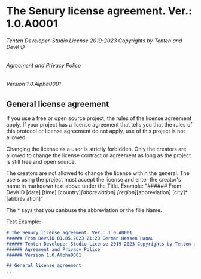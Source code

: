# The Senury license agreement. Ver.: 1.0.A0001
###### Tenten Developer-Studio License 2019-2023 Copyrights by Tenten and DevKiD 
###### Agreement and Privacy Police
###### Version 1.0.Alpha0001

## General license agreement
If you use a free or open source project, the rules of the license agreement apply. If your project has a license agreement that tells you that the rules of this protocol or license agreement do not apply, use of this project is not allowed.

Changing the license as a user is strictly forbidden.  Only the creators are allowed to change the license contract or agreement as long as the project is still free and open source.

The creators are not allowed to change the license within the general.  The users using the project must accept the license and enter the creator's name in markdown text above under the Title.  Example: "###### From DevKiD [date] [time] [country]*[abbreviation] [region]*[abbreviation] [city]*[abbreviation]"

The * says that you canbuse the abbreviation or the fille Name.

Test Example:
```md
# The Senury license agreement. Ver.: 1.0.A0001
###### From DevKiD 01.05.2023 21:28 German Hessen Hanau
###### Tenten Developer-Studio License 2019-2023 Copyrights by Tenten and DevKiD 
###### Agreement and Privacy Police
###### Version 1.0.Alpha0001

## General license agreement
...
```
